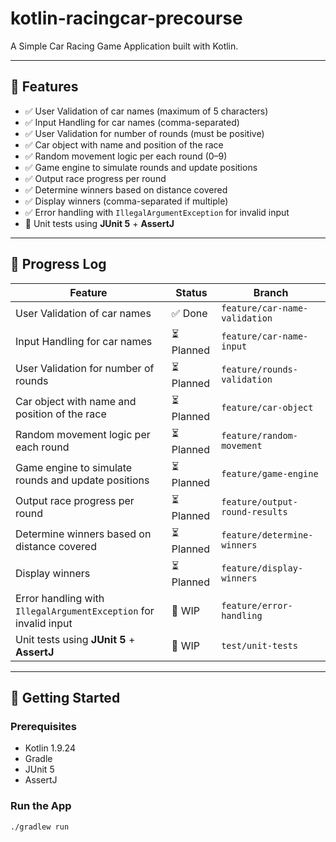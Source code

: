 # kotlin-racingcar-precourse

A Simple Car Racing Game Application built with Kotlin.

---

## 🔧 Features

- ✅ User Validation of car names (maximum of 5 characters)
- ✅ Input Handling for car names (comma-separated)
- ✅ User Validation for number of rounds (must be positive)
- ✅ Car object with name and position of the race
- ✅ Random movement logic per each round (0–9)
- ✅ Game engine to simulate rounds and update positions
- ✅ Output race progress per round
- ✅ Determine winners based on distance covered
- ✅ Display winners (comma-separated if multiple)
- ✅ Error handling with `IllegalArgumentException` for invalid input
- 🚧 Unit tests using **JUnit 5** + **AssertJ**

---

## 🔄 Progress Log

| Feature                                                          | Status    | Branch                         |
|------------------------------------------------------------------|-----------|--------------------------------|
| User Validation of car names                                     | ✅ Done    | `feature/car-name-validation`  |
| Input Handling for car names                                     | ⏳ Planned | `feature/car-name-input`       |
| User Validation for number of rounds                             | ⏳ Planned | `feature/rounds-validation`    |
| Car object with name and position of the race                    | ⏳ Planned | `feature/car-object`           |
| Random movement logic per each round                             | ⏳ Planned | `feature/random-movement`      |
| Game engine to simulate rounds and update positions              | ⏳ Planned | `feature/game-engine`          |
| Output race progress per round                                   | ⏳ Planned | `feature/output-round-results` |
| Determine winners based on distance covered                      | ⏳ Planned | `feature/determine-winners`    |
| Display winners                                                  | ⏳ Planned | `feature/display-winners`      |
| Error handling with `IllegalArgumentException` for invalid input | 🚧 WIP    | `feature/error-handling`       |
| Unit tests using **JUnit 5** + **AssertJ**                       | 🚧 WIP    | `test/unit-tests`              |

---

## 🚀 Getting Started

### Prerequisites

- Kotlin 1.9.24
- Gradle
- JUnit 5
- AssertJ

### Run the App

```bash
./gradlew run
```